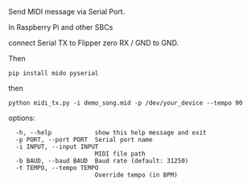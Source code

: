 Send MIDI message via Serial Port.

In Raspberry Pi and other SBCs

connect Serial TX to Flipper zero RX / GND to GND.

Then

```
pip install mido pyserial
```

then 

```
python midi_tx.py -i demo_song.mid -p /dev/your_device --tempo 90
```

options:
```
  -h, --help            show this help message and exit
  -p PORT, --port PORT  Serial port name
  -i INPUT, --input INPUT
                        MIDI file path
  -b BAUD, --baud BAUD  Baud rate (default: 31250)
  -t TEMPO, --tempo TEMPO
                        Override tempo (in BPM)
```

